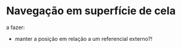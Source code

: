 # Navegação em superfície de cela 

a fazer: 

- manter a posição em relação a um referencial externo?!
